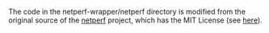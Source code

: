 The code in the netperf-wrapper/netperf directory is modified from the original source of the [netperf](https://hewlettpackard.github.io/netperf/) project, which has the MIT License (see [here](https://github.com/HewlettPackard/netperf/blob/master/COPYING)).
